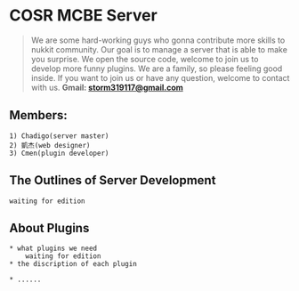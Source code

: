 # COSR MCBE Server
> We are some hard-working guys who gonna contribute more skills to nukkit community.
> Our goal is to manage a server that is able to make you surprise.
> We open the source code, welcome to join us to develop more funny plugins.
> We are a family, so please feeling good inside.
> If you want to join us or have any question, welcome to contact with us.
> **Gmail: storm319117@gmail.com**
## Members:
	1) Chadigo(server master)
	2) 凱杰(web designer)
	3) Cmen(plugin developer)

## The Outlines of Server Development
	waiting for edition
	
## About Plugins
	* what plugins we need
		waiting for edition
	* the discription of each plugin
		
	* ......

## 
